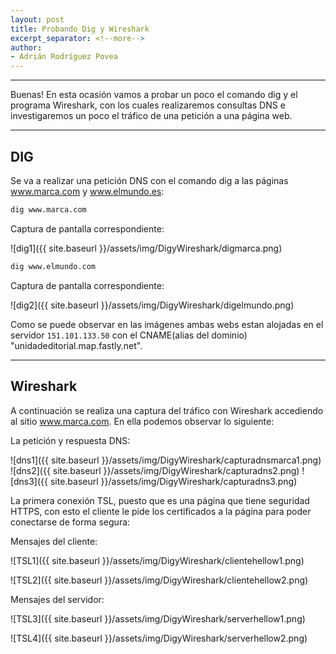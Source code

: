 ```yaml
---
layout: post
title: Probando Dig y Wireshark
excerpt_separator: <!--more-->
author:
- Adrián Rodríguez Povea
---
```


***

Buenas! En esta ocasión vamos a probar un poco el comando dig y el programa Wireshark, con los cuales realizaremos consultas DNS e investigaremos un poco el tráfico de una petición a una página web.

***

<!--more-->

## DIG    
Se va a realizar una petición DNS con el comando dig a las páginas www.marca.com y www.elmundo.es:

```bash
dig www.marca.com
```
Captura de pantalla correspondiente:    

![dig1]({{ site.baseurl }}/assets/img/DigyWireshark/digmarca.png) 

```bash
dig www.elmundo.com
```
Captura de pantalla correspondiente:    

![dig2]({{ site.baseurl }}/assets/img/DigyWireshark/digelmundo.png)     

Como se puede observar en las imágenes ambas webs estan alojadas en el servidor `151.101.133.50` con el CNAME(alias del dominio) "unidadeditorial.map.fastly.net".    

***

## Wireshark

A continuación se realiza una captura del tráfico con Wireshark accediendo al sitio www.marca.com.
En ella podemos observar lo siguiente:

La petición y respuesta DNS:

![dns1]({{ site.baseurl }}/assets/img/DigyWireshark/capturadnsmarca1.png)
![dns2]({{ site.baseurl }}/assets/img/DigyWireshark/capturadns2.png)
![dns3]({{ site.baseurl }}/assets/img/DigyWireshark/capturadns3.png)

La primera conexión TSL, puesto que es una página que tiene seguridad HTTPS, con esto el cliente le pide los certificados a la página para poder conectarse de forma segura:    

Mensajes del cliente:    

![TSL1]({{ site.baseurl }}/assets/img/DigyWireshark/clientehellow1.png)

![TSL2]({{ site.baseurl }}/assets/img/DigyWireshark/clientehellow2.png)

Mensajes del servidor:    

![TSL3]({{ site.baseurl }}/assets/img/DigyWireshark/serverhellow1.png)

![TSL4]({{ site.baseurl }}/assets/img/DigyWireshark/serverhellow2.png)